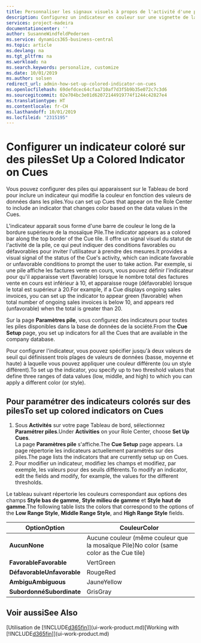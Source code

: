 ```yaml
---
title: Personnaliser les signaux visuels à propos de l'activité d'une pile | Microsoft Docs
description: Configurez un indicateur en couleur sur une vignette de la pile pour fournir un signal visuel personnalisé de l'activité de la pile.
services: project-madeira
documentationcenter: ''
author: SusanneWindfeldPedersen
ms.service: dynamics365-business-central
ms.topic: article
ms.devlang: na
ms.tgt_pltfrm: na
ms.workload: na
ms.search.keywords: personalize, customize
ms.date: 10/01/2019
ms.author: solsen
redirect_url: admin-how-set-up-colored-indicator-on-cues
ms.openlocfilehash: 69defdcec64cfaa710af7d3f5b9b35e072c7c3d6
ms.sourcegitcommit: 02e704bc3e01d62072144919774f1244c42827e4
ms.translationtype: HT
ms.contentlocale: fr-CH
ms.lasthandoff: 10/01/2019
ms.locfileid: "2315195"
---
```

# <a name="set-up-a-colored-indicator-on-cues"></a><span data-ttu-id="723fa-103">Configurer un indicateur coloré sur des piles</span><span class="sxs-lookup"><span data-stu-id="723fa-103">Set Up a Colored Indicator on Cues</span></span>
<span data-ttu-id="723fa-104">Vous pouvez configurer des piles qui apparaissent sur le Tableau de bord pour inclure un indicateur qui modifie la couleur en fonction des valeurs de données dans les piles.</span><span class="sxs-lookup"><span data-stu-id="723fa-104">You can set up Cues that appear on the Role Center to include an indicator that changes color based on the data values in the Cues.</span></span>

<span data-ttu-id="723fa-105">L'indicateur apparait sous forme d'une barre de couleur le long de la bordure supérieure de la mosaïque Pile.</span><span class="sxs-lookup"><span data-stu-id="723fa-105">The indicator appears as a colored bar along the top border of the Cue tile.</span></span> <span data-ttu-id="723fa-106">Il offre un signal visuel du statut de l'activité de la pile, ce qui peut indiquer des conditions favorables ou défavorables pour inviter l'utilisateur à prendre des mesures.</span><span class="sxs-lookup"><span data-stu-id="723fa-106">It provides a visual signal of the status of the Cue's activity, which can indicate favorable or unfavorable conditions to prompt the user to take action.</span></span> <span data-ttu-id="723fa-107">Par exemple, si une pile affiche les factures vente en cours, vous pouvez définir l'indicateur pour qu'il apparaisse vert (favorable) lorsque le nombre total des factures vente en cours est inférieur à 10, et apparaisse rouge (défavorable) lorsque le total est supérieur à 20.</span><span class="sxs-lookup"><span data-stu-id="723fa-107">For example, if a Cue displays ongoing sales invoices, you can set up the indicator to appear green (favorable) when total number of ongoing sales invoices is below 10, and appears red (unfavorable) when the total is greater than 20.</span></span>

<span data-ttu-id="723fa-108">Sur la page **Paramètres pile**, vous configurez des indicateurs pour toutes les piles disponibles dans la base de données de la société.</span><span class="sxs-lookup"><span data-stu-id="723fa-108">From the **Cue Setup** page, you set up indicators for all the Cues that are available in the company database.</span></span>

<span data-ttu-id="723fa-109">Pour configurer l'indicateur, vous pouvez spécifier jusqu'à deux valeurs de seuil qui définissent trois plages de valeurs de données (basse, moyenne et haute) à laquelle vous pouvez appliquer une couleur différente (ou un style différent).</span><span class="sxs-lookup"><span data-stu-id="723fa-109">To set up the indicator, you specify up to two threshold values that define three ranges of data values (low, middle, and high) to which you can apply a different color (or style).</span></span>

## <a name="to-set-up-colored-indicators-on-cues"></a><span data-ttu-id="723fa-110">Pour paramétrer des indicateurs colorés sur des piles</span><span class="sxs-lookup"><span data-stu-id="723fa-110">To set up colored indicators on Cues</span></span>
1. <span data-ttu-id="723fa-111">Sous **Activités** sur votre page Tableau de bord, sélectionnez **Paramétrer piles**.</span><span class="sxs-lookup"><span data-stu-id="723fa-111">Under **Activities** on your Role Center, choose **Set Up Cues**.</span></span>  
   <span data-ttu-id="723fa-112">La page **Paramètres pile** s'affiche.</span><span class="sxs-lookup"><span data-stu-id="723fa-112">The **Cue Setup** page appears.</span></span> <span data-ttu-id="723fa-113">La page répertorie les indicateurs actuellement paramétrés sur des piles.</span><span class="sxs-lookup"><span data-stu-id="723fa-113">The page lists the indicators that are currently setup up on Cues.</span></span>
2. <span data-ttu-id="723fa-114">Pour modifier un indicateur, modifiez les champs et modifiez, par exemple, les valeurs pour des seuils différents.</span><span class="sxs-lookup"><span data-stu-id="723fa-114">To modify an indicator, edit the fields and modify, for example, the values for the different thresholds.</span></span>  

<span data-ttu-id="723fa-115">Le tableau suivant répertorie les couleurs correspondant aux options des champs **Style bas de gamme**, **Style milieu de gamme** et **Style haut de gamme**.</span><span class="sxs-lookup"><span data-stu-id="723fa-115">The following table lists the colors that correspond to the options of the **Low Range Style**, **Middle Range Style**, and **High Range Style** fields.</span></span>

| <span data-ttu-id="723fa-116">Option</span><span class="sxs-lookup"><span data-stu-id="723fa-116">Option</span></span> | <span data-ttu-id="723fa-117">Couleur</span><span class="sxs-lookup"><span data-stu-id="723fa-117">Color</span></span> |
| --- | --- |
| <span data-ttu-id="723fa-118">**Aucun**</span><span class="sxs-lookup"><span data-stu-id="723fa-118">**None**</span></span> |<span data-ttu-id="723fa-119">Aucune couleur (même couleur que la mosaïque Pile)</span><span class="sxs-lookup"><span data-stu-id="723fa-119">No color (same color as the Cue tile)</span></span>|
| <span data-ttu-id="723fa-120">**Favorable**</span><span class="sxs-lookup"><span data-stu-id="723fa-120">**Favorable**</span></span> |<span data-ttu-id="723fa-121">Vert</span><span class="sxs-lookup"><span data-stu-id="723fa-121">Green</span></span> |
| <span data-ttu-id="723fa-122">**Défavorable**</span><span class="sxs-lookup"><span data-stu-id="723fa-122">**Unfavorable**</span></span> |<span data-ttu-id="723fa-123">Rouge</span><span class="sxs-lookup"><span data-stu-id="723fa-123">Red</span></span> |
| <span data-ttu-id="723fa-124">**Ambigu**</span><span class="sxs-lookup"><span data-stu-id="723fa-124">**Ambiguous**</span></span> |<span data-ttu-id="723fa-125">Jaune</span><span class="sxs-lookup"><span data-stu-id="723fa-125">Yellow</span></span> |
| <span data-ttu-id="723fa-126">**Subordonné**</span><span class="sxs-lookup"><span data-stu-id="723fa-126">**Subordinate**</span></span> |<span data-ttu-id="723fa-127">Gris</span><span class="sxs-lookup"><span data-stu-id="723fa-127">Gray</span></span> |

## <a name="see-also"></a><span data-ttu-id="723fa-128">Voir aussi</span><span class="sxs-lookup"><span data-stu-id="723fa-128">See Also</span></span>
<span data-ttu-id="723fa-129">[Utilisation de [!INCLUDE[d365fin](includes/d365fin_md.md)]](ui-work-product.md)</span><span class="sxs-lookup"><span data-stu-id="723fa-129">[Working with [!INCLUDE[d365fin](includes/d365fin_md.md)]](ui-work-product.md)</span></span>
